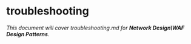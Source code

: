 # troubleshooting

_This document will cover troubleshooting.md for **Network Design\WAF Design Patterns**._
